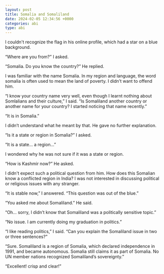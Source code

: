 ```yaml
---
layout: post
title: Somalia and Somaliland
date: 2024-02-05 12:34:56 +0000
categories: abi
type: abi
---
```


<div class="abi">	
I couldn't recognize the flag in his online profile, which had a star on a blue background.

“Where are you from?” I asked.   

“Somalia. Do you know the country?” He replied.

I was familiar with the name Somalia. In my region and language, the word somalia is often used to mean the land of poverty. I didn’t want to offend him.

“I know your country name very well, even though I learnt nothing about Somlalians and their culture,” I said. “Is Somaliland another country or another name for your country? I started noticing  that name recently.” 

“It is in Somalia.”

I didn’t understand what he meant by that. He gave no further explanation.

“Is it a state or region in Somalia?” I asked.

“It is a state… a region…”

I wondered why he was not sure if it was a state or region. 

“How is Kashmir now?” He asked.

I didn't expect such a political question from him. How does this Somalian know a conflicted region in India? I was not interested in discussing political or religious issues with any stranger.

“It is stable now,” I answered. “This question was out of the blue.”

“You asked me about Somaliland.” He said.

“Oh… sorry, I didn’t know that Somaliland was a politically sensitive topic.”

“No issue. I am currently doing my graduation in politics.”

“I like reading politics,” I said. “Can you explain the Somaliland issue in two or three sentences?”

“Sure. Somaliland is a region of Somalia, which declared independence in 1991, and became autonomous.  Somalia still claims it as part of Somalia. No UN member nations recognized Somaliland’s sovereignty.”

“Excellent! crisp and clear!”
</div>